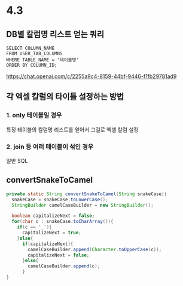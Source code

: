 # 4.3

## DB별 칼럼명 리스트 얻는 쿼리
```
SELECT COLUMN_NAME
FROM USER_TAB_COLUMNS
WHERE TABLE_NAME = '테이블명'
ORDER BY COLUMN_ID;
```

https://chat.openai.com/c/2255a9c4-8159-44bf-9446-f1fb29781ad9


## 각 엑셀 칼럼의 타이틀 설정하는 방법
### 1. only 테이블일 경우
특정 테이블의 칼럼명 리스트를 얻어서 그걸로 엑셀 칼럼 설정

### 2. join 등 여러 테이블이 섞인 경우
일반 SQL

## convertSnakeToCamel
```java
private static String convertSnakeToCamel(String snakeCase){
  snakeCase = snakeCase.toLowerCase();
  StringBuilder camelCaseBuilder = new StringBuilder();

  boolean capitalizeNext = false;
  for(char c : snakeCase.toCharArray()){
    if(c == '_'){
      capitalizeNext = true;
    }else{
      if(capitalizeNext){
        camelCaseBuilder.append(Character.toUpperCase(c));
        capitalizeNext = false;
      }else{
        camelCaseBuilder.append(c);
      }
}
```

